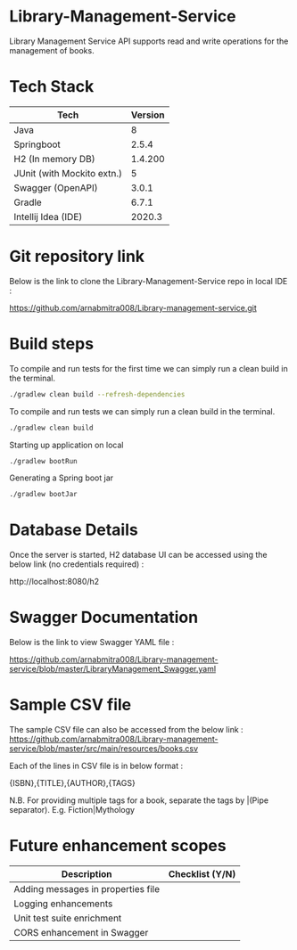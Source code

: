 # Library-Management-Service
Library Management Service API supports read and write operations for the management of books.

# Tech Stack
| Tech | Version |
|------|---------|
| Java | 8|
| Springboot | 2.5.4 |
| H2 (In memory DB)|1.4.200 |
| JUnit (with Mockito extn.) | 5|
| Swagger (OpenAPI) | 3.0.1 |
| Gradle | 6.7.1 |
| Intellij Idea (IDE) | 2020.3 |

# Git repository link
Below is the link to clone the Library-Management-Service repo in local IDE :

https://github.com/arnabmitra008/Library-management-service.git

# Build steps
To compile and run tests for the first time we can simply run a clean build in the terminal.
```sh
./gradlew clean build --refresh-dependencies
```

To compile and run tests we can simply run a clean build in the terminal.
```sh
./gradlew clean build
```

Starting up application on local
```sh
./gradlew bootRun
```

Generating a Spring boot jar
```sh
./gradlew bootJar
```
  
# Database Details
Once the server is started, H2 database UI can be accessed using the below link (no credentials required) :

http://localhost:8080/h2

# Swagger Documentation
Below is the link to view Swagger YAML file : 

https://github.com/arnabmitra008/Library-management-service/blob/master/LibraryManagement_Swagger.yaml


# Sample CSV file

The sample CSV file can also be accessed from the below link :
https://github.com/arnabmitra008/Library-management-service/blob/master/src/main/resources/books.csv

Each of the lines in CSV file is in below format :

{ISBN},{TITLE},{AUTHOR},{TAGS}

N.B. For providing multiple tags for a book, separate the tags by |(Pipe separator). 
E.g. Fiction|Mythology

# Future enhancement scopes
| Description | Checklist (Y/N) |
|-------------|-----------------|
| Adding messages in properties file |  |
| Logging enhancements |  |
| Unit test suite enrichment |  |
| CORS enhancement in Swagger | |

 
